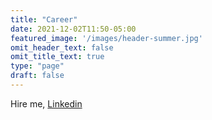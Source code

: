 ```yaml
---
title: "Career"
date: 2021-12-02T11:50-05:00
featured_image: '/images/header-summer.jpg'
omit_header_text: false
omit_title_text: true
type: "page"
draft: false
---
```


Hire me, [Linkedin](https://www.linkedin.com/in/andrew-flemming-aab98731/)